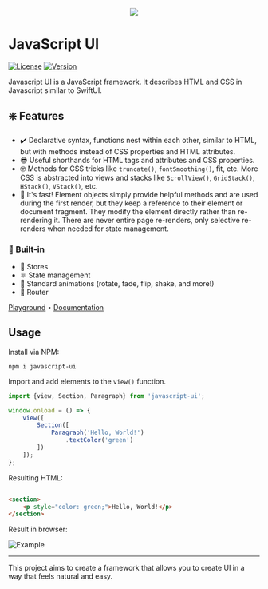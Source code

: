 <p align=center>
	<img src="https://i.imgur.com/HnRViVq.png"/>
</p>

# JavaScript UI

[![License](https://img.shields.io/github/license/electrikmilk/javascript-ui)](https://github.com/electrikmilk/javascript-ui/blob/main/LICENSE)
[![Version](https://img.shields.io/npm/v/javascript-ui)](https://www.npmjs.com/package/javascript-ui)

Javascript UI is a JavaScript framework. It describes HTML and CSS in Javascript similar to SwiftUI.

## ❇️ Features

- ✔️ Declarative syntax, functions nest within each other, similar to HTML, but with methods instead of CSS properties
  and HTML attributes.
- 😎 Useful shorthands for HTML tags and attributes and CSS properties.
- 🤓 Methods for CSS tricks like `truncate()`, `fontSmoothing()`, fit, etc. More CSS is abstracted into views and
  stacks like `ScrollView()`, `GridStack()`, `HStack()`, `VStack()`, etc.
- 🐰 It's fast! Element objects simply provide helpful methods and are used during the first render, but they keep a
  reference to their element or document fragment. They modify the element directly rather than re-rendering it. There
  are never entire page re-renders, only selective re-renders when needed for state management.

### 🔧 Built-in

- 💾 Stores
- ⚛️ State management
- 🦋 Standard animations (rotate, fade, flip, shake, and more!)
- 🧭 Router

[Playground](https://codepen.io/internetgho5t/pen/ZExgBbm)
&bull; [Documentation](https://github.com/electrikmilk/jsUI/wiki)

## Usage

Install via NPM:

```console
npm i javascript-ui
```

Import and add elements to the `view()` function.

```javascript
import {view, Section, Paragraph} from 'javascript-ui';

window.onload = () => {
    view([
        Section([
            Paragraph('Hello, World!')
                .textColor('green')
        ])
    ]);
};
```

Resulting HTML:

```html

<section>
    <p style="color: green;">Hello, World!</p>
</section>
```

Result in browser:

![Example](https://i.imgur.com/8MgKcE4.png)

---

This project aims to create a framework that allows you to create UI in a way that feels natural and easy.
